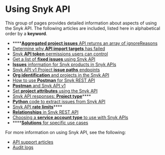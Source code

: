 # Using Snyk API

This group of pages provides detailed information about aspects of using the Snyk API. The following articles are included, listed here in alphabetical order by a **keyword**.

* ****[**Aggregated project issues** API returns an array of ignoreReasons](aggregated-project-issues-api-returns-an-array-of-ignorereasons.md)
* [Determine why **API import targets** has failed](determine-why-api-import-targets-has-failed.md)
* [Snyk **API token** permissions users can control](api-token-permissions-users-can-control.md)
* [Get a list of **fixed issues** using Snyk API](get-a-list-of-fixed-issues-using-snyk-api.md)
* [**Issues** information for Snyk products in Snyk APIs](issues-information-for-snyk-products-in-snyk-apis.md)
* [Snyk API v1 Project **issue paths** endpoints](snyk-api-v1-path-endpoint-information.md)
* [**Org identification** and projects in the Snyk API](org-identification-and-projects-in-snyk-apis.md)
* [How to use **Postman** for Snyk REST API](how-to-use-postman-for-snyk-rest-api.md)
* [**Postman** and Snyk API v1](postman-and-snyk-api.md)
* [Set **project attributes** using the Snyk API](set-project-attributes-using-the-snyk-api.md)
* [Snyk API responses: **Project type**](snyk-api-responses-project-type.md)****
* [**Python** code to extract issues from Snyk API](python-code-to-extract-issues-from-snyk-api.md)
* [Snyk API **rate limits**](snyk-api-rate-limits.md)****
* [**Relationships** in Snyk REST API](relationships-in-snyk-rest-api.md)
* [Choosing a **service account type** to use with Snyk APIs](choosing-a-service-account-type-to-use-with-snyk-apis.md)
* ****[**Solutions** for specific use cases](solutions-for-specific-use-cases.md)

For more information on using Snyk API, see the following:

* [API support articles](https://support.snyk.io/hc/en-us/sections/360001344097-API)
* [Audit logs](../../features/user-and-group-management/managing-users-and-permissions/audit-logs.md)
